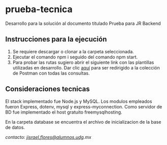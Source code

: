 # prueba-tecnica
Desarrollo para la solución al documento titulado Prueba para JR Backend

## Instrucciones para la ejecución
1. Se requiere descargar o clonar a la carpeta seleccionada.
2. Ejecutar el comando npm i seguido del comando npm start.
3. Para probar las rutas sugiero abrir el siguiente link con las plantillas utilizadas en desarrollo. Dar clic [aquí](https://go.postman.co/workspace/My-Workspace~00fd782b-e5c5-4b22-8142-bef213e31537/collection/10761659-fe1e95db-0992-4e0b-8744-09f5e1adcc39) para ser redirigido a la colección de Postman con todas las consultas.

## Consideraciones tecnicas
El stack implementado fue Node.js y MySQL. Los modulos empleados fueron Express, dotenv, mysql y express-myconnection. Como servidor de BD fue implementado el host gratuito freemysqlhosting.

En la carpeta database se encuentra el archivo de inicializacion de la base de datos.


_contacto: jisrael.flores@alumnos.udg.mx_